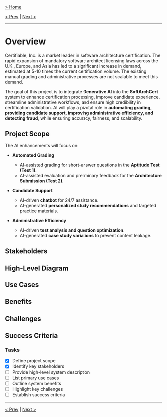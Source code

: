 [> Home](../readme.md)

[< Prev](../readme.md)  |  [Next >](../2.Business-goals/readme)

---

# Overview

Certifiable, Inc. is a market leader in software architecture certification. The rapid expansion of mandatory software architect licensing laws across the U.K., Europe, and Asia has led to a significant increase in demand, estimated at 5-10 times the current certification volume. The existing manual grading and administrative processes are not scalable to meet this demand.

The goal of this project is to integrate **Generative AI** into the **SoftArchCert** system to enhance certification processing, improve candidate experience, streamline administrative workflows, and ensure high credibility in certification validation. AI will play a pivotal role in **automating grading, providing candidate support, improving administrative efficiency, and detecting fraud**, while ensuring accuracy, fairness, and scalability.

## Project Scope

The AI enhancements will focus on:

- **Automated Grading**
    - AI-assisted grading for short-answer questions in the **Aptitude Test (Test 1)**.
    - AI-assisted evaluation and preliminary feedback for the **Architecture Submission (Test 2)**.

- **Candidate Support**
    - AI-driven **chatbot** for 24/7 assistance.
    - AI-generated **personalized study recommendations** and targeted practice materials.

- **Administrative Efficiency**
    - AI-driven **test analysis and question optimization**.
    - AI-generated **case study variations** to prevent content leakage.


## Stakeholders

## High-Level Diagram

## Use Cases

## Benefits

## Challenges

## Success Criteria


### **Tasks**

* [X] Define project scope
* [X] Identify key stakeholders
* [ ] Provide high-level system description
* [ ] List primary use cases
* [ ] Outline system benefits
* [ ] Highlight key challenges
* [ ] Establish success criteria

---

[< Prev](../readme.md)  |  [Next >](../2.Business-goals/readme)
